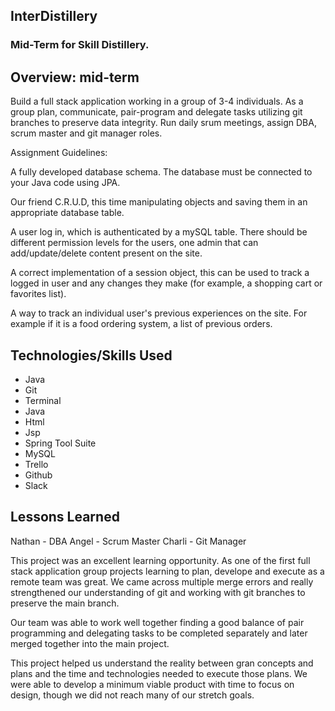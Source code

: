 ## InterDistillery

### Mid-Term for Skill Distillery.

## Overview: mid-term

Build a full stack application working in a group of 3-4 individuals. As a group plan, communicate, pair-program and delegate tasks utilizing git branches to preserve data integrity. Run daily srum meetings, assign DBA, scrum master and git manager roles.  

Assignment Guidelines:

A fully developed database schema. The database must be connected to your Java code using JPA.

Our friend C.R.U.D, this time manipulating objects and saving them in an appropriate database table.

A user log in, which is authenticated by a mySQL table. There should be different permission levels for the users, one admin that can add/update/delete content present on the site.

A correct implementation of a session object, this can be used to track a logged in user and any changes they make (for example, a shopping cart or favorites list).

A way to track an individual user's previous experiences on the site. For example if it is a food ordering system, a list of previous orders.

## Technologies/Skills Used

* Java
* Git
* Terminal
* Java
* Html
* Jsp
* Spring Tool Suite
* MySQL
* Trello
* Github
* Slack

## Lessons Learned

Nathan - DBA
Angel - Scrum Master
Charli - Git Manager

This project was an excellent learning opportunity. As one of the first full stack application group projects learning to plan, develope and execute as a remote team was great. We came across multiple merge errors and really strengthened our understanding of git and working with git branches to preserve the main branch.

Our team was able to work well together finding a good balance of pair programming and delegating tasks to be completed separately and later merged together into the main project.

This project helped us understand the reality between gran concepts and plans and the time and technologies needed to execute those plans. We were able to develop a minimum viable product with time to focus on design, though we did not reach many of our stretch goals.
